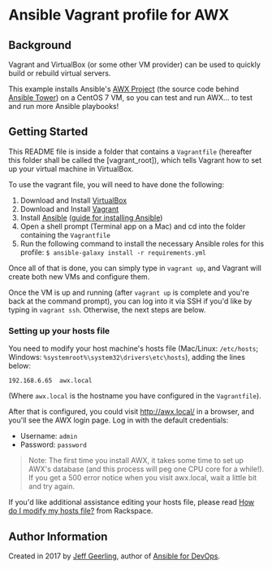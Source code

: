 # Ansible Vagrant profile for AWX

## Background

Vagrant and VirtualBox (or some other VM provider) can be used to quickly build or rebuild virtual servers.

This example installs Ansible's [AWX Project](https://github.com/ansible/awx) (the source code behind [Ansible Tower](https://www.ansible.com/tower)) on a CentOS 7 VM, so you can test and run AWX... to test and run more Ansible playbooks!

## Getting Started

This README file is inside a folder that contains a `Vagrantfile` (hereafter this folder shall be called the [vagrant_root]), which tells Vagrant how to set up your virtual machine in VirtualBox.

To use the vagrant file, you will need to have done the following:

  1. Download and Install [VirtualBox](https://www.virtualbox.org/wiki/Downloads)
  2. Download and Install [Vagrant](https://www.vagrantup.com/downloads.html)
  3. Install [Ansible](http://www.ansible.com/) ([guide for installing Ansible](http://docs.ansible.com/intro_installation.html))
  4. Open a shell prompt (Terminal app on a Mac) and cd into the folder containing the `Vagrantfile`
  5. Run the following command to install the necessary Ansible roles for this profile: `$ ansible-galaxy install -r requirements.yml`

Once all of that is done, you can simply type in `vagrant up`, and Vagrant will create both new VMs and configure them.

Once the VM is up and running (after `vagrant up` is complete and you're back at the command prompt), you can log into it via SSH if you'd like by typing in `vagrant ssh`. Otherwise, the next steps are below.

### Setting up your hosts file

You need to modify your host machine's hosts file (Mac/Linux: `/etc/hosts`; Windows: `%systemroot%\system32\drivers\etc\hosts`), adding the lines below:

    192.168.6.65  awx.local

(Where `awx.local` is the hostname you have configured in the `Vagrantfile`).

After that is configured, you could visit http://awx.local/ in a browser, and you'll see the AWX login page. Log in with the default credentials:

  - Username: `admin`
  - Password: `password`

> Note: The first time you install AWX, it takes some time to set up AWX's database (and this process will peg one CPU core for a while!). If you get a 500 error notice when you visit awx.local, wait a little bit and try again.

If you'd like additional assistance editing your hosts file, please read [How do I modify my hosts file?](http://www.rackspace.com/knowledge_center/article/how-do-i-modify-my-hosts-file) from Rackspace.

## Author Information

Created in 2017 by [Jeff Geerling](http://jeffgeerling.com/), author of [Ansible for DevOps](https://www.ansiblefordevops.com/).

